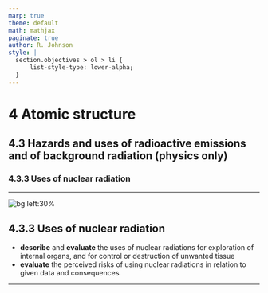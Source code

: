 ```yaml
---
marp: true
theme: default
math: mathjax
paginate: true
author: R. Johnson
style: |
  section.objectives > ol > li {
      list-style-type: lower-alpha;
  }
---
```


# 4 Atomic structure

## 4.3 Hazards and uses of radioactive emissions and of background radiation (physics only)

### 4.3.3 Uses of nuclear radiation

---

<!-- _class: objectives -->

![bg left:30%](https://images.unsplash.com/photo-1492962827063-e5ea0d8c01f5?ixlib=rb-4.0.3&ixid=MnwxMjA3fDB8MHxwaG90by1wYWdlfHx8fGVufDB8fHx8&auto=format&fit=crop&w=2121&q=80)

## 4.3.3 Uses of nuclear radiation

- **describe** and **evaluate** the uses of nuclear radiations for exploration of internal organs, and for control or destruction of unwanted tissue
- **evaluate** the perceived risks of using nuclear radiations in relation to given data and consequences

---
